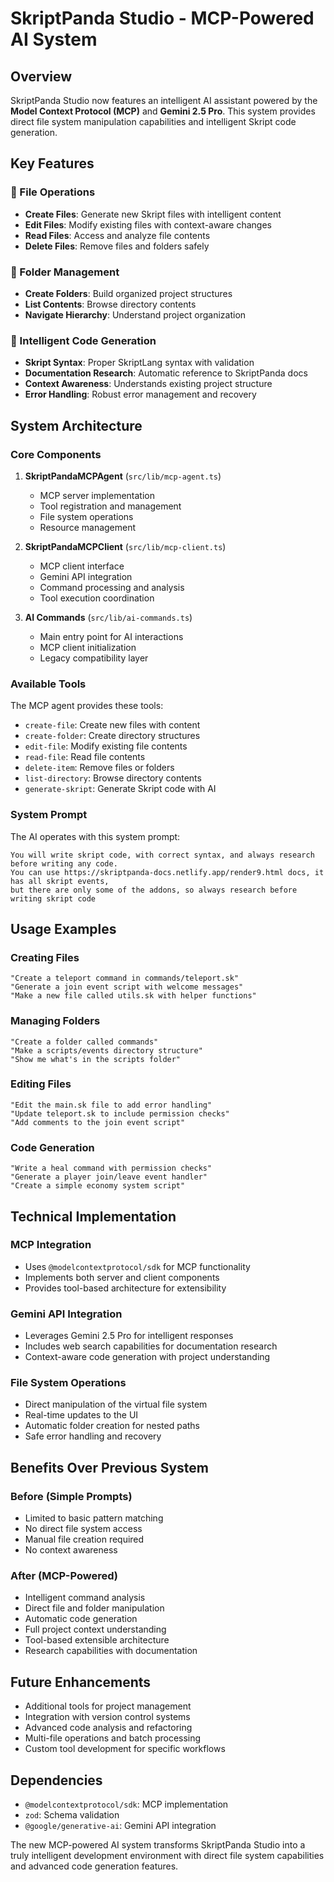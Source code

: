 # SkriptPanda Studio - MCP-Powered AI System

## Overview

SkriptPanda Studio now features an intelligent AI assistant powered by the **Model Context Protocol (MCP)** and **Gemini 2.5 Pro**. This system provides direct file system manipulation capabilities and intelligent Skript code generation.

## Key Features

### 🔧 File Operations
- **Create Files**: Generate new Skript files with intelligent content
- **Edit Files**: Modify existing files with context-aware changes
- **Read Files**: Access and analyze file contents
- **Delete Files**: Remove files and folders safely

### 📁 Folder Management
- **Create Folders**: Build organized project structures
- **List Contents**: Browse directory contents
- **Navigate Hierarchy**: Understand project organization

### 🧠 Intelligent Code Generation
- **Skript Syntax**: Proper SkriptLang syntax with validation
- **Documentation Research**: Automatic reference to SkriptPanda docs
- **Context Awareness**: Understands existing project structure
- **Error Handling**: Robust error management and recovery

## System Architecture

### Core Components

1. **SkriptPandaMCPAgent** (`src/lib/mcp-agent.ts`)
   - MCP server implementation
   - Tool registration and management
   - File system operations
   - Resource management

2. **SkriptPandaMCPClient** (`src/lib/mcp-client.ts`)
   - MCP client interface
   - Gemini API integration
   - Command processing and analysis
   - Tool execution coordination

3. **AI Commands** (`src/lib/ai-commands.ts`)
   - Main entry point for AI interactions
   - MCP client initialization
   - Legacy compatibility layer

### Available Tools

The MCP agent provides these tools:

- `create-file`: Create new files with content
- `create-folder`: Create directory structures
- `edit-file`: Modify existing file contents
- `read-file`: Read file contents
- `delete-item`: Remove files or folders
- `list-directory`: Browse directory contents
- `generate-skript`: Generate Skript code with AI

### System Prompt

The AI operates with this system prompt:

```
You will write skript code, with correct syntax, and always research before writing any code. 
You can use https://skriptpanda-docs.netlify.app/render9.html docs, it has all skript events, 
but there are only some of the addons, so always research before writing skript code
```

## Usage Examples

### Creating Files
```
"Create a teleport command in commands/teleport.sk"
"Generate a join event script with welcome messages"
"Make a new file called utils.sk with helper functions"
```

### Managing Folders
```
"Create a folder called commands"
"Make a scripts/events directory structure"
"Show me what's in the scripts folder"
```

### Editing Files
```
"Edit the main.sk file to add error handling"
"Update teleport.sk to include permission checks"
"Add comments to the join event script"
```

### Code Generation
```
"Write a heal command with permission checks"
"Generate a player join/leave event handler"
"Create a simple economy system script"
```

## Technical Implementation

### MCP Integration
- Uses `@modelcontextprotocol/sdk` for MCP functionality
- Implements both server and client components
- Provides tool-based architecture for extensibility

### Gemini API Integration
- Leverages Gemini 2.5 Pro for intelligent responses
- Includes web search capabilities for documentation research
- Context-aware code generation with project understanding

### File System Operations
- Direct manipulation of the virtual file system
- Real-time updates to the UI
- Automatic folder creation for nested paths
- Safe error handling and recovery

## Benefits Over Previous System

### Before (Simple Prompts)
- Limited to basic pattern matching
- No direct file system access
- Manual file creation required
- No context awareness

### After (MCP-Powered)
- Intelligent command analysis
- Direct file and folder manipulation
- Automatic code generation
- Full project context understanding
- Tool-based extensible architecture
- Research capabilities with documentation

## Future Enhancements

- Additional tools for project management
- Integration with version control systems
- Advanced code analysis and refactoring
- Multi-file operations and batch processing
- Custom tool development for specific workflows

## Dependencies

- `@modelcontextprotocol/sdk`: MCP implementation
- `zod`: Schema validation
- `@google/generative-ai`: Gemini API integration

The new MCP-powered AI system transforms SkriptPanda Studio into a truly intelligent development environment with direct file system capabilities and advanced code generation features.
